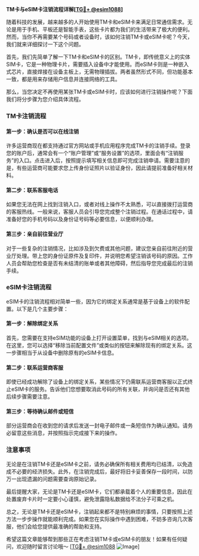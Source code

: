 **TM卡与eSIM卡注销流程详解[[TG💪+ @esim1088](https://t.me/s/esim1088)]**

随着科技的发展，越来越多的人开始使用TM卡和eSIM卡来满足日常通信需求。无论是用于手机、平板还是智能手表，这些卡片都为我们的生活带来了极大的便利。然而，当你不再需要某个号码或者设备时，该如何注销TM卡或eSIM卡呢？今天，我们就来详细探讨一下这个问题。

首先，我们先简单了解一下TM卡和eSIM卡的区别。TM卡，即传统意义上的实体SIM卡，它是一种物理卡片，需要插入设备中才能使用。而eSIM卡则是一种嵌入式芯片，直接焊接在设备主板上，无需物理插拔。两者虽然形式不同，但功能基本一致，都是用来存储用户信息并连接网络的工具。

那么，当您决定不再使用某张TM卡或eSIM卡时，应该如何进行注销操作呢？下面我们将分步骤为您介绍具体流程。

### TM卡注销流程

#### 第一步：确认是否可以在线注销
许多运营商现在都支持通过官方网站或手机应用程序完成TM卡的注销手续。登录您的账户后，通常会有一个“账户管理”或“服务设置”的选项，里面会有“注销服务”的入口。点击进入后，按照提示填写相关信息即可完成注销申请。需要注意的是，有些运营商可能要求您上传身份证照片以验证身份，因此请提前准备好相关材料。

#### 第二步：联系客服电话
如果您无法在网上找到注销入口，或者对线上操作不太熟悉，可以直接拨打运营商的客服热线。一般来说，客服人员会引导您完成整个注销过程。在通话过程中，请准备好您的手机号码以及身份证号码等必要信息，以便顺利办理。

#### 第三步：亲自前往营业厅
对于一些复杂的注销情况，比如涉及到欠费或其他问题，建议您亲自前往附近的营业厅处理。带上您的身份证原件及复印件，并说明您希望注销该号码的原因。工作人员会帮助您检查是否有未结清的账单或者其他障碍，然后指导您完成最后的注销手续。

### eSIM卡注销流程

eSIM卡的注销流程相对简单一些，因为它的绑定关系通常是基于设备上的软件配置。以下是几个主要步骤：

#### 第一步：解除绑定关系
首先，您需要在支持eSIM功能的设备上打开设置菜单，找到与eSIM相关的选项。在这里，您可以选择“移除当前配置文件”或类似的按钮来解除现有的绑定关系。这一步骤相当于从设备中删除原有的eSIM卡信息。

#### 第二步：联系运营商客服
即使已经成功解除了设备上的绑定关系，某些情况下仍需联系运营商客服以正式终止eSIM卡的服务。告诉他们您想要取消此号码的所有关联，并询问是否还有其他后续步骤需要注意。

#### 第三步：等待确认邮件或短信
部分运营商会在收到您的请求后发送一封电子邮件或一条短信作为确认通知。请务必留意这些消息，并按照指示完成接下来的操作。

### 注意事项

无论是在注销TM卡还是eSIM卡之前，请务必确保所有相关费用均已结清，以免造成不必要的经济损失。此外，在注销完成后，最好将旧卡妥善保存一段时间，以防万一出现遗漏的问题需要查询原始记录。

最后提醒大家，无论是TM卡还是eSIM卡，它们都承载着个人的重要信息，因此在处置废弃卡片时一定要小心谨慎，避免泄露隐私数据给不法分子可乘之机。

总之，无论是TM卡还是eSIM卡，注销起来都不是特别麻烦的事情，只要按照上述方法一步步操作就能顺利完成。如果您在实际操作中遇到困难，不妨多咨询几次客服，他们会给您提供最准确的帮助和支持。

希望这篇文章能够帮到那些正在考虑注销TM卡或eSIM卡的朋友！如果有任何疑问，欢迎随时留言讨论哦～ [[TG💪+ @esim1088](https://t.me/s/esim1088) ![Image](https://i.postimg.cc/4NQfJmqS/Snipaste-2025-05-13-00-14-12.png)]